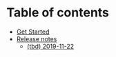 # Table of contents

* [Get Started](README.md)
* [Release notes](release-notes/README.md)
  * [\(tbd\) 2019-11-22](release-notes/tbd-2019-11-22.md)

